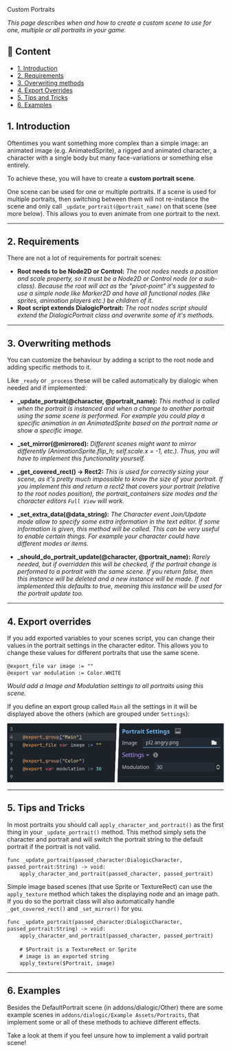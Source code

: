 <div class="header-banner pineapple">
     <div class="header-label pineapple">Custom Portraits</div>
</div>

*This page describes when and how to create a custom scene to use for one, multiple or all portraits in your game.*

## 📜 Content

- [1. Introduction](#1-introduction)
- [2. Requirements](#2-requirements)
- [3. Overwriting methods](#3-overwriting-methods)
- [4. Export Overrides](#4-export-overrides)
- [5. Tips and Tricks](#5-tips-and-tricks)
- [6. Examples](#6-examples)

## 1. Introduction

Oftentimes you want something more complex than a simple image: an animated image (e.g. AnimatedSprite), a rigged and animated character, a character with a single body but many face-variations or something else entirely.

To achieve these, you will have to create a **custom portrait scene**.

One scene can be used for one or multiple portraits. If a scene is used for multiple portraits, then switching between them will not re-instance the scene and only call `_update_portrait(@portrait_name)` on that scene (see more below). This allows you to even animate from one portrait to the next.

---

## 2. Requirements

There are not a lot of requirements for portrait scenes:

- **Root needs to be Node2D or Control:**
  *The root nodes needs a position and scale property, so it must be a Node2D or Control node (or a sub-class).
  Because the root will act as the "pivot-point" it's suggested to use a simple node like Marker2D and have all functional nodes (like sprites, animation players etc.) be children of it.*
- **Root script extends DialogicPortrait:**
  *The root nodes script should extend the DialogicPortrait class and overwrite some of it's methods.*

---

## 3. Overwriting methods

You can customize the behaviour by adding a script to the root node and adding specific methods to it. 

Like `_ready` or `_process` these will be called automatically by dialogic when needed and if implemented:

- **_update_portrait(@character, @portrait_name):**
  *This method is called when the portrait is instanced and when a change to another portrait using the same scene is performed. For example you could play a specific animation in an AnimatedSprite based on the portrait name or show a specific image.*

- **_set_mirror(@mirrored):**
  *Different scenes might want to mirror differently (AnimationSprite.flip_h; self.scale.x = -1, etc.). Thus, you will have to implement this functionality yourself.*

- **_get_covered_rect() -> Rect2:**
  *This is used for correctly sizing your scene, as it's pretty much impossible to know the size of your portrait. If you implement this and return a rect2 that covers your portrait (relative to the root nodes position), the portrait_containers size modes and the character editors `Full View` will work.*

- **_set_extra_data(@data_string):**
  *The Character event Join/Update mode allow to specify some extra information in the text editor. If some information is given, this method will be called. This can be very useful to enable certain things. For example your character could have different modes or items.*

- **_should_do_portrait_update(@character, @portrait_name):**
  *Rarely needed, but if overridden this will be checked, if the portrait change is performed to a portrait with the same scene. If you return false, then this instance will be deleted and a new instance will be made. If not implemented this defaults to true, meaning this instance will be used for the portrait update too.*

---

## 4. Export overrides

If you add exported variables to your scenes script, you can change their values in the portrait settings in the character editor.
This allows you to change these values for different portraits that use the same scene.

```gdscript
@export_file var image := ""
@export var modulation := Color.WHITE
```

*Would add a Image and Modulation settings to all portraits using this scene.*

If you define an export group called `Main` all the settings in it will be displayed above the others (which are grouped under `Settings`):

![custom-portrait-settings.png](media\custom-portrait-settings.png)

---

## 5. Tips and Tricks

In most portraits you should call `apply_character_and_portrait()` as the first thing in your `_update_portrait()` method. This method simply sets the character and portrait and will switch the portrait string to the default portrait if the portrait is not valid.

```gdscript
func _update_portrait(passed_character:DialogicCharacter, passed_portrait:String) -> void:
    apply_character_and_portrait(passed_character, passed_portrait)
```

Simple image based scenes (that use Sprite or TextureRect) can use the `apply_texture` method which takes the displaying node and an image path. If you do so the portrait class will also automatically handle `_get_covered_rect()` and `_set_mirror()` for you.

```gdscript
func _update_portrait(passed_character:DialogicCharacter, passed_portrait:String) -> void:
    apply_character_and_portrait(passed_character, passed_portrait)
    
    # $Portrait is a TextureRect or Sprite
    # image is an exported string
    apply_texture($Portrait, image)
```

---

## 6. Examples

Besides the DefaultPortrait scene (in addons/dialogic/Other) there are some example scenes in `addons/dialogic/Example Assets/Portraits`, that implement some or all of these methods to achieve different effects.

Take a look at them if you feel unsure how to implement a valid portrait scene!
